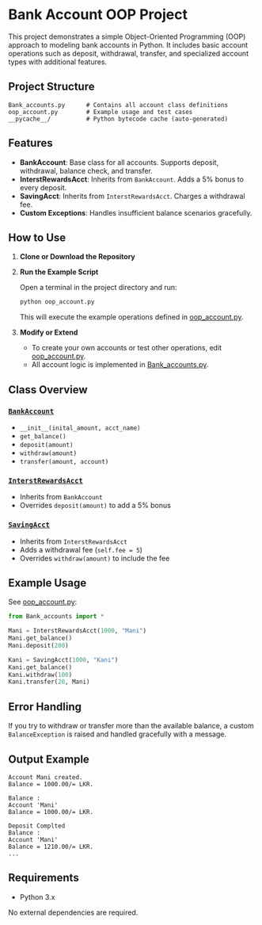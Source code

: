 # Bank Account OOP Project

This project demonstrates a simple Object-Oriented Programming (OOP) approach to modeling bank accounts in Python. It includes basic account operations such as deposit, withdrawal, transfer, and specialized account types with additional features.

## Project Structure

```
Bank_accounts.py      # Contains all account class definitions
oop_account.py        # Example usage and test cases
__pycache__/          # Python bytecode cache (auto-generated)
```

## Features

- **BankAccount**: Base class for all accounts. Supports deposit, withdrawal, balance check, and transfer.
- **InterstRewardsAcct**: Inherits from `BankAccount`. Adds a 5% bonus to every deposit.
- **SavingAcct**: Inherits from `InterstRewardsAcct`. Charges a withdrawal fee.
- **Custom Exceptions**: Handles insufficient balance scenarios gracefully.

## How to Use

1. **Clone or Download the Repository**

2. **Run the Example Script**

   Open a terminal in the project directory and run:
   ```sh
   python oop_account.py
   ```

   This will execute the example operations defined in [oop_account.py](oop_account.py).

3. **Modify or Extend**

   - To create your own accounts or test other operations, edit [oop_account.py](oop_account.py).
   - All account logic is implemented in [Bank_accounts.py](Bank_accounts.py).

## Class Overview

### [`BankAccount`](Bank_accounts.py)

- `__init__(inital_amount, acct_name)`
- `get_balance()`
- `deposit(amount)`
- `withdraw(amount)`
- `transfer(amount, account)`

### [`InterstRewardsAcct`](Bank_accounts.py)

- Inherits from `BankAccount`
- Overrides `deposit(amount)` to add a 5% bonus

### [`SavingAcct`](Bank_accounts.py)

- Inherits from `InterstRewardsAcct`
- Adds a withdrawal fee (`self.fee = 5`)
- Overrides `withdraw(amount)` to include the fee

## Example Usage

See [oop_account.py](oop_account.py):

```python
from Bank_accounts import *

Mani = InterstRewardsAcct(1000, "Mani")
Mani.get_balance()
Mani.deposit(200)

Kani = SavingAcct(1000, "Kani")
Kani.get_balance()
Kani.withdraw(100)
Kani.transfer(20, Mani)
```

## Error Handling

If you try to withdraw or transfer more than the available balance, a custom `BalanceException` is raised and handled gracefully with a message.

## Output Example

```
Account Mani created. 
Balance = 1000.00/= LKR.

Balance : 
Account 'Mani' 
Balance = 1000.00/= LKR.

Deposit Complted
Balance : 
Account 'Mani' 
Balance = 1210.00/= LKR.
...
```

## Requirements

- Python 3.x

No external dependencies are required.

